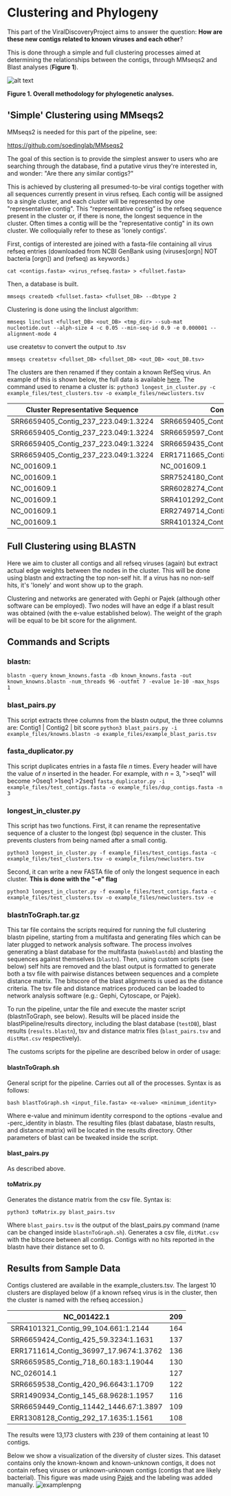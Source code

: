 
# Clustering and Phylogeny
This part of the ViralDiscoveryProject aims to answer the question: **How are these new contigs related to known viruses and each other**?

This is done through a simple and full clustering processes aimed at determining the relationships between the contigs, through MMseqs2 and Blast analyses (**Figure 1**).

![alt text](https://raw.githubusercontent.com/NCBI-Hackathons/VirusDiscoveryProject/master/Phylo/Phylo_summary.jpg)

**Figure 1. Overall methodology for phylogenetic analyses.**

## 'Simple' Clustering using MMseqs2

MMseqs2 is needed for this part of the pipeline, see:

https://github.com/soedinglab/MMseqs2

The goal of this section is to provide the simplest answer to users who are searching through the database, find a putative virus they're interested in, and wonder: "Are there any similar contigs?"

This is achieved by clustering all presumed-to-be viral contigs together with all sequences currently present in virus refseq. Each contig will be assigned to a single cluster, and each cluster will be represented by one "representative contig". This “representative contig” is the refseq sequence present in the cluster or, if there is none, the longest sequence in the cluster. Often times a contig will be the "representative contig" in its own cluster. We colloquially refer to these as 'lonely contigs'.

First, contigs of interested are joined with a fasta-file containing all virus refseq entries (downloaded from NCBI GenBank using (viruses[orgn] NOT bacteria [orgn]) and (refseq) as keywords.)

`cat <contigs.fasta> <virus_refseq.fasta> > <fullset.fasta>`

Then, a database is built.

`mmseqs createdb <fullset.fasta> <fullset_DB> --dbtype 2`

Clustering is done using the linclust algorithm:

`mmseqs linclust <fullset_DB> <out_DB> <tmp_dir> --sub-mat nucleotide.out --alph-size 4 -c 0.05 --min-seq-id 0.9 -e 0.000001 --alignment-mode 4`

use createtsv to convert the output to .tsv

`mmseqs createtsv <fullset_DB> <fullset_DB> <out_DB> <out_DB.tsv>`

The clusters are then renamed if they contain a known RefSeq virus. An example of this is shown below, the full data is available [here](https://github.com/NCBI-Hackathons/VirusDiscoveryProject/blob/master/Phylo/example_files/kk_ku_ref_outDB2.tsv). The command used to rename a cluster is:
`python3 longest_in_cluster.py -c example_files/test_clusters.tsv -o example_files/newclusters.tsv`


| Cluster Representative Sequence | Contig in Cluster |
|------------------------------------------|-----------------------------------------|
| SRR6659405_Contig_237_223.049:1.3224 | SRR6659405_Contig_237_223.049:1.3224 |
| SRR6659405_Contig_237_223.049:1.3224 | SRR6659597_Contig_1523_15.6439:1.3224 |
| SRR6659405_Contig_237_223.049:1.3224 | SRR6659435_Contig_5949_81.708:1.2547 |
| SRR6659405_Contig_237_223.049:1.3224 | ERR1711665_Contig_47824_41.9819:1.1128 |
| NC_001609.1 | NC_001609.1 |
| NC_001609.1 | SRR7524180_Contig_2887_4.15617:1.8613 |
| NC_001609.1 | SRR6028274_Contig_14203_56.7802:1.11362 |
| NC_001609.1 | SRR4101292_Contig_16607_60.2093:1.3030 |
| NC_001609.1 | ERR2749714_Contig_151_21.3722:1.2535 |
| NC_001609.1 | SRR4101324_Contig_236_136.623:1.3030 |


## Full Clustering using BLASTN
Here we aim to cluster all contigs and all refseq viruses (again) but extract actual edge weights between the nodes in the cluster. This will be done using blastn and extracting the top non-self hit. If a virus has no non-self hits, it's 'lonely' and wont show up to the graph.

Clustering and networks are generated with Gephi or Pajek (although other software can be employed). Two nodes will have an edge if a blast result was obtained (with the e-value established below). The weight of the graph will be equal to be bit score for the alignment.

## Commands and Scripts
### blastn:
`blastn -query known_knowns.fasta -db known_knowns.fasta -out known_knowns.blastn -num_threads 96 -outfmt 7 -evalue 1e-10 -max_hsps 1`
### blast_pairs.py
This script extracts three columns from the blastn output, the three columns are:
Contig1  |  Contig2  |  bit score
`python3 blast_pairs.py -i example_files/knowns.blastn -o example_files/example_blast_paris.tsv`
### fasta_duplicator.py
This script duplicates entries in a fasta file *n* times. Every header will have the value of *n* inserted in the header. For example, with *n* = 3, ">seq1"   will become  >0seq1  >1seq1  >2seq1
`fasta_duplicator.py -i example_files/test_contigs.fasta -o example_files/dup_contigs.fasta -n 3`

### longest_in_cluster.py
This script has two functions. 
First, it can rename the representative sequence of a cluster to the longest (bp) sequence in the cluster. This prevents clusters from being named after a small contig.

`python3 longest_in_cluster.py -f example_files/test_contigs.fasta -c example_files/test_clusters.tsv -o example_files/newclusters.tsv`

Second, it can write a new FASTA file of only the longest sequence in each cluster. **This is done with the "-e" flag**

`python3 longest_in_cluster.py -f example_files/test_contigs.fasta -c example_files/test_clusters.tsv -o example_files/newclusters.tsv -e`

###  blastnToGraph.tar.gz 
This tar file contains the scripts required for running the full clustering blastn pipeline, starting from a multifasta and generating files which can be later plugged to network analysis software. The process involves generating a blast database for the multifasta (`makeblastdb`) and blasting the sequences against themselves (`blastn`). Then, using custom scripts (see below) self hits are removed and the blast output is formatted to generate both a tsv file with pairwise distances between sequences and a complete distance matrix. The bitscore of the blast alignments is used as the distance criteria. The tsv file and distance matrices produced can be loaded to network analysis software (e.g.: Gephi, Cytoscape, or Pajek). 

To run the pipeline, untar the file and execute the master script (blastnToGraph, see below). Results will be placed inside the blastPipeline/results directory, including the blast database (`testDB`), blast results (`results.blastn`), tsv and distance matrix files (`blast_pairs.tsv` and `distMat.csv` respectively).

The customs scripts for the pipeline are described below in order of usage:

#### blastnToGraph.sh
General script for the pipeline. Carries out all of the processes. Syntax is as follows:

`bash blastToGraph.sh <input_file.fasta> <e-value> <minimum_identity>`

Where e-value and minimum identity correspond to the options -evalue and -perc_identity in blastn. The resulting files (blast dabatase, blastn results, and distance matrix) will be located in the results directory. Other parameters of blast can be tweaked inside the script.

#### blast_pairs.py
As described above.

#### toMatrix.py
Generates the distance matrix from the csv file. Syntax is:

`python3 toMatrix.py blast_pairs.tsv`

Where `blast_pairs.tsv` is the output of the blast_pairs.py command (name can be changed inside `blastnToGraph.sh`). Generates a csv file, `ditMat.csv` with the bitscore between all contigs. Contigs with no hits reported in the blastn have their distance set to 0.

## Results from Sample Data
Contigs clustered are available in the example_clusters.tsv. The largest 10 clusters are displayed below (if a known refseq virus is in the cluster, then the cluster is named with the refseq accession.)

| NC_001422.1 | 209 |
|----------------------------------------|-----|
| SRR4101321_Contig_99_104.661:1.2144 | 164 |
| SRR6659424_Contig_425_59.3234:1.1631 | 137 |
| ERR1711614_Contig_36997_17.9674:1.3762 | 136 |
| SRR6659585_Contig_718_60.183:1.19044 | 130 |
| NC_026014.1 | 127 |
| SRR6659538_Contig_420_96.6643:1.1709 | 122 |
| SRR1490934_Contig_145_68.9628:1.1957 | 116 |
| SRR6659449_Contig_11442_1446.67:1.3897 | 109 |
| ERR1308128_Contig_292_17.1635:1.1561 | 108 |

The results were 13,173 clusters with 239 of them containing at least 10 contigs.


Below we show a visualization of the diversity of cluster sizes. This dataset contains only the known-known and known-unknown contigs, it does not contain refseq viruses or unknown-unknown contigs (contigs that are likely bacterial). This figure was made using [Pajek](http://mrvar.fdv.uni-lj.si/pajek/) and the labeling was added manually.
![examplenpng](https://github.com/NCBI-Hackathons/VirusDiscoveryProject/blob/master/Phylo/example_files/kk_ku_no_refseq_labelled.jpg)





